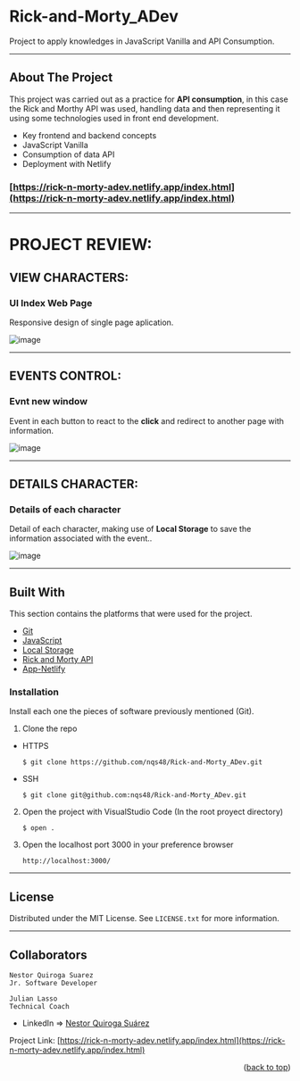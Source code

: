 # Rick-and-Morty_ADev
Project to apply knowledges in JavaScript Vanilla and API Consumption.

---

<!-- ABOUT THE PROJECT -->
## About The Project

This project was carried out as a practice for **API consumption**, in this case the Rick and Morthy API was used, handling data and then representing it using some technologies used in front end development.

- Key frontend and backend concepts
- JavaScript Vanilla
- Consumption of data API 
- Deployment with Netlify

### [https://rick-n-morty-adev.netlify.app/index.html](https://rick-n-morty-adev.netlify.app/index.html)


---

# PROJECT REVIEW:


## VIEW CHARACTERS:

### UI Index Web Page

Responsive design of single page aplication.

![image](https://res.cloudinary.com/adev48/image/upload/v1658512853/Deployments/Rick%20and%20Morty-app/all_characters.png)

---

## EVENTS CONTROL:

### Evnt new window

Event in each button to react to the **click** and redirect to another page with information.

![image](https://res.cloudinary.com/adev48/image/upload/v1658513573/Deployments/Rick%20and%20Morty-app/events_contol_anoiof.png)

---

## DETAILS CHARACTER:

### Details of each character

Detail of each character, making use of **Local Storage** to save the information associated with the event..

![image](https://res.cloudinary.com/adev48/image/upload/v1658512853/Deployments/Rick%20and%20Morty-app/character_info_ohsqtp.png)

---

## Built With

This section contains the platforms that were used for the project.

* [Git](https://git-scm.com/)
* [JavaScript](https://developer.mozilla.org/es/docs/Web/JavaScript)
* [Local Storage](https://developer.mozilla.org/es/docs/Web/API/Window/localStorage)
* [Rick and Morty API](https://rickandmortyapi.com/)
* [App-Netlify](https://app.netlify.com/teams/nqs48/overview)


### Installation

Install each one the pieces of software previously mentioned (Git).


1. Clone the repo

- HTTPS
   ```
   $ git clone https://github.com/nqs48/Rick-and-Morty_ADev.git
   ```


- SSH
   ```
   $ git clone git@github.com:nqs48/Rick-and-Morty_ADev.git
   ```


2. Open the project with VisualStudio Code (In the root proyect directory)

   ```
   $ open .
   ```
   

3. Open the localhost port 3000 in your preference browser

   ```
   http://localhost:3000/
   
   ```

---

<!-- LICENSE -->
## License

Distributed under the MIT License. See `LICENSE.txt` for more information.

---

<!-- CONTACT -->
## Collaborators
```
Nestor Quiroga Suarez
Jr. Software Developer

Julian Lasso
Technical Coach
```
- LinkedIn => [Nestor Quiroga Suárez](https://www.linkedin.com/in/nqs48/)


Project Link: [https://rick-n-morty-adev.netlify.app/index.html](https://rick-n-morty-adev.netlify.app/index.html)

<p align="right">(<a href="#top">back to top</a>)</p>
